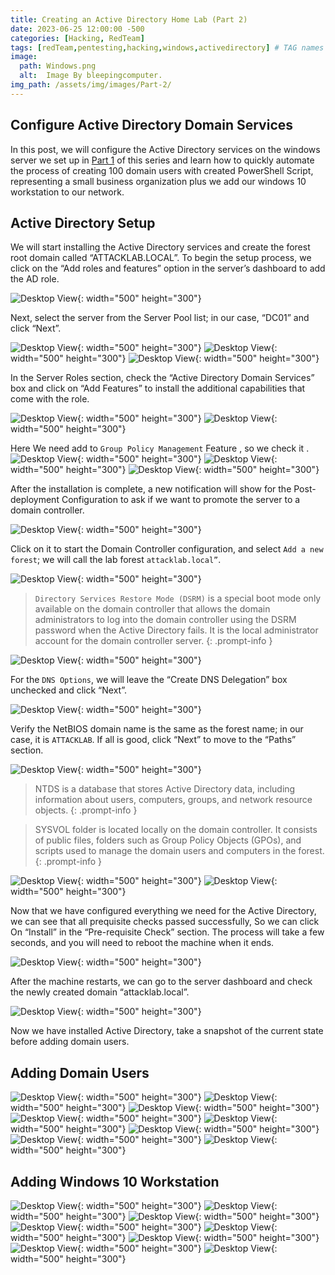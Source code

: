 ```yaml
---
title: Creating an Active Directory Home Lab (Part 2)
date: 2023-06-25 12:00:00 -500
categories: [Hacking, RedTeam]
tags: [redTeam,pentesting,hacking,windows,activedirectory] # TAG names should always be lowercase
image:
  path: Windows.png
  alt:  Image By bleepingcomputer.
img_path: /assets/img/images/Part-2/
---
```



## Configure Active Directory Domain Services

In this post, we will configure the Active Directory services on the windows server we set up in [Part 1](https://wailbld.github.io/posts/Active-Directory-Lab-Part-1/) of this series and learn how to quickly automate the process of creating 100 domain users with created PowerShell Script, representing a small business organization plus we add our windows 10 workstation to our network.


## Active Directory Setup

We will start installing the Active Directory services and create the forest root domain called “ATTACKLAB.LOCAL”. To begin the setup process, we click on the “Add roles and features” option in the server’s dashboard to add the AD role.

![Desktop View](1-Add-Role.png){: width="500" height="300"}

Next, select the server from the Server Pool list; in our case, “DC01” and click “Next”.

![Desktop View](2-Add-Role.png){: width="500" height="300"}
![Desktop View](3-Add-Role.png){: width="500" height="300"}
![Desktop View](4-Add-Role.png){: width="500" height="300"}

In the Server Roles section, check the “Active Directory Domain Services” box and click on “Add Features” to install the additional capabilities that come with the role.

![Desktop View](5-Add-ADDS.png){: width="500" height="300"}
![Desktop View](6-Add-ADDS.png){: width="500" height="300"}

Here We need add to `Group Policy Management` Feature , so we check it .
![Desktop View](7-Add-ADDS.png){: width="500" height="300"}
![Desktop View](8-Add-ADDS.png){: width="500" height="300"}
![Desktop View](9-1-Add-ADDS.png){: width="500" height="300"}

After the installation is complete, a new notification will show for the Post-deployment Configuration to ask if we want to promote the server to a domain controller.

![Desktop View](9-Add-ADDS.png){: width="500" height="300"}

Click on it to start the Domain Controller configuration, and select `Add a new forest`; we will call the lab forest `attacklab.local”`.

![Desktop View](10-configure-domain.png){: width="500" height="300"}

> `Directory Services Restore Mode (DSRM)` is a special boot mode only available on the domain controller that allows the domain administrators to log into the domain controller using the DSRM password when the Active Directory fails. It is the local administrator account for the domain controller server.
{: .prompt-info }

![Desktop View](11-configure-domain.png){: width="500" height="300"}



For the `DNS Options`, we will leave the “Create DNS Delegation” box unchecked and click “Next”.


![Desktop View](12-configure-domain.png){: width="500" height="300"}

Verify the NetBIOS domain name is the same as the forest name; in our case, it is `ATTACKLAB`. If all is good, click “Next” to move to the “Paths” section.

![Desktop View](13-configure-domain.png){: width="500" height="300"}

> NTDS is a database that stores Active Directory data, including information about users, computers, groups, and network resource objects.
{: .prompt-info }

> SYSVOL folder is located locally on the domain controller. It consists of public files, folders such as Group Policy Objects (GPOs), and scripts used to manage the domain users and computers in the forest.
{: .prompt-info }

![Desktop View](14-configure-domain.png){: width="500" height="300"}
![Desktop View](15-configure-domain.png){: width="500" height="300"}

Now that we have configured everything we need for the Active Directory, we can see that all prequisite checks passed successfully, So we can click On  “Install” in the “Pre-requisite Check” section. The process will take a few seconds, and you will need to reboot the machine when it ends.

![Desktop View](16-configure-domain.png){: width="500" height="300"}

After the machine restarts, we can go to the server dashboard and check the newly created domain “attacklab.local”.

![Desktop View](17-configure-domain.png){: width="500" height="300"}

Now we have installed Active Directory, take a snapshot of the current state before adding domain users.

## Adding Domain Users

![Desktop View](18-configure-domain.png){: width="500" height="300"}
![Desktop View](19-add-users.png){: width="500" height="300"}
![Desktop View](20-add-users.png){: width="500" height="300"}
![Desktop View](21-add-users.png){: width="500" height="300"}
![Desktop View](22-0-add-users.png){: width="500" height="300"}
![Desktop View](22-1-add-users.png){: width="500" height="300"}
![Desktop View](22-2-add-users.png){: width="500" height="300"}
![Desktop View](22-3-add-users.png){: width="500" height="300"}


## Adding Windows 10 Workstation

![Desktop View](23-add-workstation.png){: width="500" height="300"}
![Desktop View](24-add-workstation.png){: width="500" height="300"}
![Desktop View](25-add-workstation.png){: width="500" height="300"}
![Desktop View](26-add-workstation.png){: width="500" height="300"}
![Desktop View](27-add-workstation.png){: width="500" height="300"}
![Desktop View](28-add-workstation.png){: width="500" height="300"}
![Desktop View](29-add-workstation.png){: width="500" height="300"}
![Desktop View](30-add-workstation.png){: width="500" height="300"}

